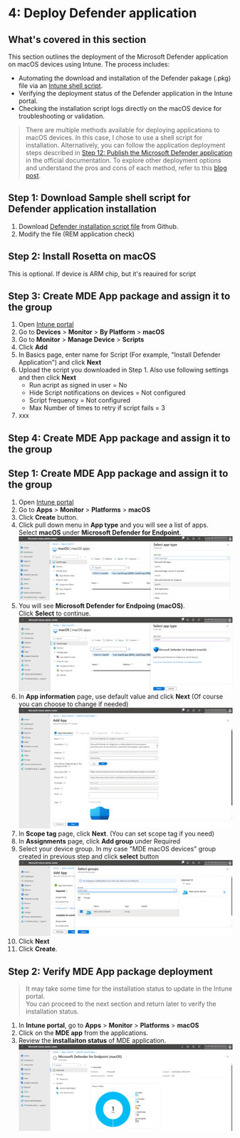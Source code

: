# 4: Deploy Defender application

## What's covered in this section
This section outlines the deployment of the Microsoft Defender application on macOS devices using Intune. The process includes:
- Automating the download and installation of the Defender pakage (.pkg) file via an [Intune shell script](https://learn.microsoft.com/en-us/intune/intune-service/apps/macos-shell-scripts).
- Verifying the deployment status of the Defender application in the Intune portal.
- Checking the installation script logs directly on the macOS device for troubleshooting or validation.
  
> There are multiple methods available for deploying applications to macOS devices. In this case, I chose to use a shell script for installation. Alternatively, you can follow the application deployment steps described in [Step 12: Publish the Microsoft Defender application](https://learn.microsoft.com/en-us/defender-endpoint/mac-install-with-intune#step-12-publish-the-microsoft-defender-application) in the official documentation.
> To explore other deployment options and understand the pros and cons of each method, refer to this [blog post](https://techcommunity.microsoft.com/blog/intunecustomersuccess/deploying-microsoft-365-apps-for-mac-with-microsoft-intune---a-deep-dive/2243040).

## Step 1: Download Sample shell script for Defender application installation
1. Download [Defender installation script file](https://github.com/microsoft/shell-intune-samples/blob/master/macOS/Apps/Defender/installDefender.sh) from Github.
2. Modify the file (REM application check)

## Step 2: Install Rosetta on macOS

This is optional. If device is ARM chip, but it's reauired for script


## Step 3: Create MDE App package and assign it to the group

1. Open [Intune portal](https://aka.ms/memac)
2. Go to **Devices** > **Monitor** > **By Platform** > **macOS**
3. Go to **Monitor** > **Manage Device** > **Scripts**
4. Click **Add**
5. In Basics page, enter name for Script (For example, "Install Defender Application") and click **Next**
6. Upload the script you downloaded in Step 1. Also use following settings and then click **Next**
   - Run acript as signed in user = No  
   - Hide Script notifications on devices = Not configured  
   - Script frequency = Not configured
   - Max Number of times to retry if script fails = 3  
7. xxx

## Step 4: Create MDE App package and assign it to the group

## Step 1: Create MDE App package and assign it to the group

1. Open [Intune portal](https://aka.ms/memac)
2. Go to **Apps** > **Monitor** > **Platforms** > **macOS**
3. Click **Create** button.
4. Click pull down menu in **App type** and you will see a list of apps.  
   Select **macOS** under **Microsoft Defender for Endpoint**.
   ![image alt](https://github.com/yujiaoMSFT/Microsoft-Defender-For-Endpoint/blob/0c640afed88d27c95f61c2e0e4ae21f58cf786ef/Images/macOS/IntuneMDEAppPackage1.png)
6. You will see **Microsoft Defender for Endpoing (macOS)**.  
   Click **Select** to continue.
   ![image alt](https://github.com/yujiaoMSFT/Microsoft-Defender-For-Endpoint/blob/0c640afed88d27c95f61c2e0e4ae21f58cf786ef/Images/macOS/IntuneMDEAppPackage2.png)
7. In **App information** page, use default value and click **Next** (Of course you can choose to change if needed)
   ![image alt](https://github.com/yujiaoMSFT/Microsoft-Defender-For-Endpoint/blob/0c640afed88d27c95f61c2e0e4ae21f58cf786ef/Images/macOS/IntuneMDEAppPackage3.png)
8. In **Scope tag** page, click **Next**. (You can set scope tag if you need)
9. In **Assignments** page, click **Add group** under Required
10. Select your device group. In my case "MDE macOS devices" group created in previous step and click **select** button
    ![image alt](https://github.com/yujiaoMSFT/Microsoft-Defender-For-Endpoint/blob/0c640afed88d27c95f61c2e0e4ae21f58cf786ef/Images/macOS/IntuneMDEAppPackage4.png)
11. Click **Next**
12. Click **Create**.

## Step 2: Verify MDE App package deployment

> It may take some time for the installation status to update in the Intune portal.  
> You can proceed to the next section and return later to verify the installation status.

1. In **Intune portal**, go to **Apps** > **Monitor** > **Platforms** > **macOS**
2. Click on the **MDE app** from the applications.
3. Review the **installaiton status** of MDE application.
   ![image alt](https://github.com/yujiaoMSFT/Microsoft-Defender-For-Endpoint/blob/0c640afed88d27c95f61c2e0e4ae21f58cf786ef/Images/macOS/IntuneMDEAppPackage5.png)
